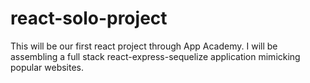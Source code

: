 # react-solo-project
This will be our first react project through App Academy. I will be assembling a full stack react-express-sequelize application mimicking popular websites.
